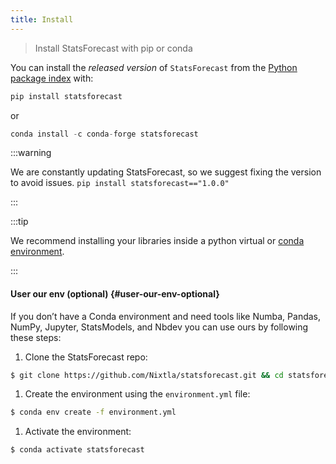 ```yaml
---
title: Install
---
```


> Install StatsForecast with pip or conda

You can install the *released version* of `StatsForecast` from the
[Python package index](https://pypi.org) with:

``` python
pip install statsforecast
```

or

``` python
conda install -c conda-forge statsforecast
```

:::warning

We are constantly updating StatsForecast, so we suggest fixing the
version to avoid issues. `pip install statsforecast=="1.0.0"`

:::


:::tip

We recommend installing your libraries inside a python virtual or [conda
environment](https://docs.conda.io/projects/conda/en/latest/user-guide/install/macos.html).

:::

#### User our env (optional) {#user-our-env-optional}

If you don’t have a Conda environment and need tools like Numba, Pandas,
NumPy, Jupyter, StatsModels, and Nbdev you can use ours by following
these steps:

1.  Clone the StatsForecast repo:

``` bash
$ git clone https://github.com/Nixtla/statsforecast.git && cd statsforecast
```

1.  Create the environment using the `environment.yml` file:

``` bash
$ conda env create -f environment.yml
```

1.  Activate the environment:

``` bash
$ conda activate statsforecast
```

